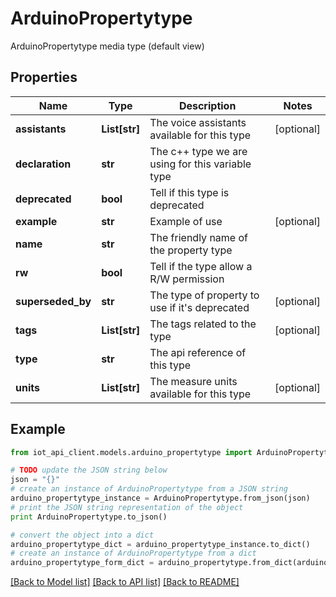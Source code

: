 # ArduinoPropertytype

ArduinoPropertytype media type (default view)

## Properties
Name | Type | Description | Notes
------------ | ------------- | ------------- | -------------
**assistants** | **List[str]** | The voice assistants available for this type | [optional] 
**declaration** | **str** | The c++ type we are using for this variable type | 
**deprecated** | **bool** | Tell if this type is deprecated | 
**example** | **str** | Example of use | [optional] 
**name** | **str** | The friendly name of the property type | 
**rw** | **bool** | Tell if the type allow a R/W permission | 
**superseded_by** | **str** | The type of property to use if it&#39;s deprecated | [optional] 
**tags** | **List[str]** | The tags related to the type | [optional] 
**type** | **str** | The api reference of this type | 
**units** | **List[str]** | The measure units available for this type | [optional] 

## Example

```python
from iot_api_client.models.arduino_propertytype import ArduinoPropertytype

# TODO update the JSON string below
json = "{}"
# create an instance of ArduinoPropertytype from a JSON string
arduino_propertytype_instance = ArduinoPropertytype.from_json(json)
# print the JSON string representation of the object
print ArduinoPropertytype.to_json()

# convert the object into a dict
arduino_propertytype_dict = arduino_propertytype_instance.to_dict()
# create an instance of ArduinoPropertytype from a dict
arduino_propertytype_form_dict = arduino_propertytype.from_dict(arduino_propertytype_dict)
```
[[Back to Model list]](../README.md#documentation-for-models) [[Back to API list]](../README.md#documentation-for-api-endpoints) [[Back to README]](../README.md)



